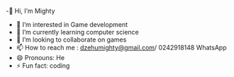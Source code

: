 -👋 Hi, I’m Mighty
- 👀 I’m interested in Game development
- 🌱 I’m currently learning computer science
- 💞️ I’m looking to collaborate on games
- 📫 How to reach me : dzehumighty@gmail.com/ 0242918148 WhatsApp 
- 😄 Pronouns: He
- ⚡ Fun fact: coding
  

<!---
kriz90-Mighty/kriz90-Mighty is a ✨ special ✨ repository because its `README.md` (this file) appears on your GitHub profile.
You can click the Preview link to take a look at your changes.
--->
